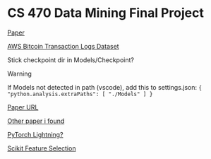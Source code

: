 # CS 470 Data Mining Final Project
[Paper](https://jfin-swufe.springeropen.com/articles/10.1186/s40854-024-00643-1)

[AWS Bitcoin Transaction Logs Dataset](https://aws.amazon.com/blogs/web3/access-bitcoin-and-ethereum-open-datasets-for-cross-chain-analytics/)

Stick checkpoint dir in Models/Checkpoint?

> [!WARNING]
> If Models not detected in path (vscode), add this to settings.json: ```{
    "python.analysis.extraPaths": [
        "./Models"
    ]
}```

[Paper URL](https://jfin-swufe.springeropen.com/articles/10.1186/s40854-024-00643-1)

[Other paper i found](https://arxiv.org/pdf/1611.06455)

[PyTorch Lightning?](https://en.wikipedia.org/wiki/PyTorch_Lightning)

[Scikit Feature Selection](https://scikit-learn.org/stable/modules/feature_selection.html)